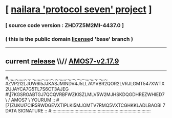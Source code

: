 
# [ [nailara 'protocol seven' project](http://nailara.network/) ]

### [ source code version : ZHD7Z5M2MI-4437.0 ]

### ( this is the public domain [license](../license)d 'base' branch )
---
## current [release](https://github.com/nailara-technologies/protocol-7/releases) \\\\// [AMOS7-v2.17.9](https://github.com/nailara-technologies/protocol-7/releases/tag/AMOS7-v2.17.9)
---

#,,,,,,.,,,,,,.,.,...,,,,,,..,,,.,..,,.,.,,,,,..,,...,...,...,,,.,,,.,...,,,.,
#ZVP2I2LJUW6I5JJKASJMINDV4J5LL7AYVBR2QOR2LVRJLGMT547XWTX2UJAYCA7G5TL7S6CT3AJEG
#\\\|7KGSROABTGJ7QCQVRBFWZKISZLMLV5W2MJHSKDQGDHREZWHIED7 \ / AMOS7 \ YOURUM ::
#\[7]ZUKUI7CIR5RWDGEVXTIPLKI5MJOMTV7RMQ5VXTCGHKKLADLBAOBI 7  DATA SIGNATURE ::
#:::::::::::::::::::::::::::::::::::::::::::::::::::::::::::::::::::::::::::::
